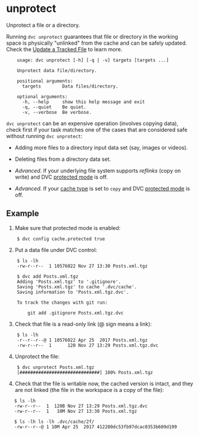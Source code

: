 # unprotect

Unprotect a file or a directory. 

Running `dvc unprotect` guarantees that file or directory in the working space
is physically "unlinked" from the cache and can be safely updated. Check the
[Update a Tracked File](/doc/user-guide/update-tracked-file) to learn more.

```usage
    usage: dvc unprotect [-h] [-q | -v] targets [targets ...]
    
    Unprotect data file/directory.
    
    positional arguments:
      targets        Data files/directory.
    
    optional arguments:
      -h, --help     show this help message and exit
      -q, --quiet    Be quiet.
      -v, --verbose  Be verbose.
```

`dvc unprotect` can be an expensive operation (involves copying data), check
first if your task matches one of the cases that are considered safe without
running `dvc unprotect`:

* Adding more files to a directory input data set (say, images or videos).

* Deleting files from a directory data set.

* *Advanced*. If your underlying file system supports _reflinks_ (copy on
write) and DVC [protected mode](/doc/commands-reference/config#cache) is off.

* *Advanced*. If your [cache type](/doc/commands-reference/config#cache) is set
to `copy` and DVC [protected mode](/doc/commands-reference/config#cache) is off. 

## Example

1. Make sure that protected mode is enabled:

```dvc
    $ dvc config cache.protected true
```

2. Put a data file under DVC control:

```dvc
    $ ls -lh
    -rw-r--r--  1 10576022 Nov 27 13:30 Posts.xml.tgz
    
    $ dvc add Posts.xml.tgz
    Adding 'Posts.xml.tgz' to '.gitignore'.
    Saving 'Posts.xml.tgz' to cache '.dvc/cache'.
    Saving information to 'Posts.xml.tgz.dvc'.
    
    To track the changes with git run:
    
    	git add .gitignore Posts.xml.tgz.dvc
```

3. Check that file is a read-only link (@ sign means a link): 
    
```dvc    
    $ ls -lh
    -r--r--r--@ 1 10576022 Apr 25  2017 Posts.xml.tgz
    -rw-r--r--  1      120 Nov 27 13:29 Posts.xml.tgz.dvc
```

4. Unprotect the file:

```dvc
    $ dvc unprotect Posts.xml.tgz
    [##############################] 100% Posts.xml.tgz
```

4. Check that the file is writable now, the cached version is intact, and they
are not linked (the file in the workspace is a copy of the file):

```dvc
   $ ls -lh
   -rw-r--r--  1  120B Nov 27 13:29 Posts.xml.tgz.dvc
   -rw-r--r--  1   10M Nov 27 13:30 Posts.xml.tgz
   
   $ ls -lh ls -lh .dvc/cache/2f/
   -rw-r--r--@ 1 10M Apr 25  2017 412200dc53fb97dcac0353b609d199
``` 
